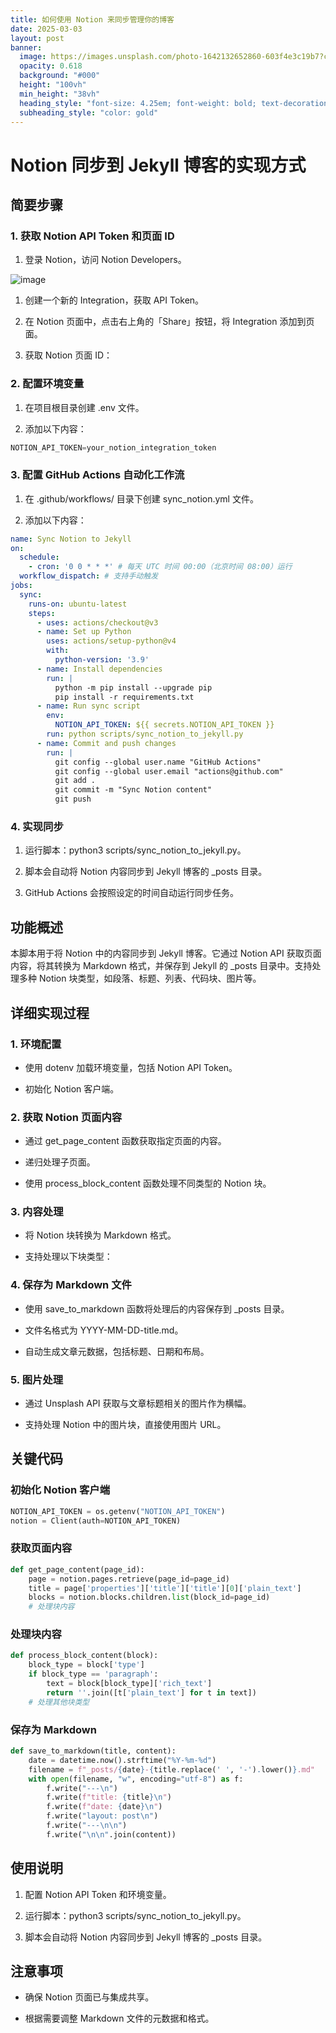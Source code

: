 ```yaml
---
title: 如何使用 Notion 来同步管理你的博客
date: 2025-03-03
layout: post
banner:
  image: https://images.unsplash.com/photo-1642132652860-603f4e3c19b7?crop=entropy&cs=tinysrgb&fit=max&fm=jpg&ixid=M3w2OTIwMzJ8MHwxfHJhbmRvbXx8fHx8fHx8fDE3NDA5NjU4Njd8&ixlib=rb-4.0.3&q=80&w=1080
  opacity: 0.618
  background: "#000"
  height: "100vh"
  min_height: "38vh"
  heading_style: "font-size: 4.25em; font-weight: bold; text-decoration: underline"
  subheading_style: "color: gold"
---
```


# Notion 同步到 Jekyll 博客的实现方式

## 简要步骤

### 1. 获取 Notion API Token 和页面 ID

1. 登录 Notion，访问 Notion Developers。

![image](https://prod-files-secure.s3.us-west-2.amazonaws.com/a7a0cc5a-89b9-4cda-8686-1fba0ca52f40/d19c1afe-dea5-4312-9333-786b0ba83054/image.png?X-Amz-Algorithm=AWS4-HMAC-SHA256&X-Amz-Content-Sha256=UNSIGNED-PAYLOAD&X-Amz-Credential=ASIAZI2LB466SXX7Y62W%2F20250303%2Fus-west-2%2Fs3%2Faws4_request&X-Amz-Date=20250303T013747Z&X-Amz-Expires=3600&X-Amz-Security-Token=IQoJb3JpZ2luX2VjEJH%2F%2F%2F%2F%2F%2F%2F%2F%2F%2FwEaCXVzLXdlc3QtMiJHMEUCIG1%2F%2FqVwHOJfVUCYK4D2V8NdDQWGVSLUE8JhrJnD8YN%2BAiEAnsNEPmlXPrnMvXlgk9BLc9w6WfRysNvbtvGzIdIuY5YqiAQIyv%2F%2F%2F%2F%2F%2F%2F%2F%2F%2FARAAGgw2Mzc0MjMxODM4MDUiDBcv8azPByeXJZHD1yrcA46cwdtOTfia3FPPEJEJ%2FI7Qut7Ti8GFm%2FLd0G0Klcsi2Ps0vXjTQoQwx2mrdcopteR89Fe80bPLLqgjTPnjLqeKIiTlTWeyXRp59vwAa61FS4VA816EEigTyxOeomri7ypKq6a95HdA%2Fas79Cd68RktQtzCs8I9h4rvwLphHl4EM1hX8U6GSAe2GDqELi7tWdRga4IAlawqxWuKVHw%2B5se727z%2FTF%2FHPs6yBHvfMc%2FST%2B%2B3QND2G0iq2YN0VLRJMUncZyH4X%2FQb2bWA9n7QtG%2BBkcgq39SK0GVMUikVa%2BHRydjC49AsaKVyzcqRiPh4qrdZOTDjDY6Iv2Skk%2FC7F3GiKI3JD8zvW0gRhY1%2FTo%2Bp63bY6qa4mCbhhvGFa1GwoZdBDQNr27jyWtaqBKEt9xZt7FK5SNPuDdv5eItEh%2FOmPZGTaZzTguPC5OlR23spEd4pSq6VESzeEQbpNa%2FJKUnQ6esl4e1cBpwaRFvbCT095KOg9d%2F2MSQubcUpEH0nNfTv4xeQPcogME64jAw8VxRbbYcAZbwuMHulaZ6jXXTINDPJ0HnaQXO65%2FUmFKdNjtmQ2bTmOx7i4hnDroq8rMVIwYUQMFp9LTkG6Rohn%2B96p%2BrDoCapSLmwygWSMLSDlL4GOqUBKW7efnlf5f2TRlWtmBoYOfKty5zJNA%2BLYUu9rxCbmbE%2ByT0EayBKgEaWXNgEyYeEIjLjh%2BIAI0MP1qekFIc0upChqPmCqhYfmchp9pvtzlUUlO9AblfGCfrQQZmaeUwK3eO6K%2FDyFvkz2jgHrj4er92EEu7fFzoUWQ2RVWFhyKhZK2vl3En5YD4ehLbIaPxcmalMf2LrgOkhpC6l%2BOrRcMe2YGLY&X-Amz-Signature=dc659b056fea2c062286641090ddab639735acc6c1c065d6ac86ee0358334e96&X-Amz-SignedHeaders=host&x-id=GetObject)

1. 创建一个新的 Integration，获取 API Token。

1. 在 Notion 页面中，点击右上角的「Share」按钮，将 Integration 添加到页面。

1. 获取 Notion 页面 ID：


### 2. 配置环境变量

1. 在项目根目录创建 .env 文件。

1. 添加以下内容：

```javascript
NOTION_API_TOKEN=your_notion_integration_token
```

### 3. 配置 GitHub Actions 自动化工作流

1. 在 .github/workflows/ 目录下创建 sync_notion.yml 文件。

1. 添加以下内容：

```yaml
name: Sync Notion to Jekyll
on:
  schedule:
    - cron: '0 0 * * *' # 每天 UTC 时间 00:00（北京时间 08:00）运行
  workflow_dispatch: # 支持手动触发
jobs:
  sync:
    runs-on: ubuntu-latest
    steps:
      - uses: actions/checkout@v3
      - name: Set up Python
        uses: actions/setup-python@v4
        with:
          python-version: '3.9'
      - name: Install dependencies
        run: |
          python -m pip install --upgrade pip
          pip install -r requirements.txt
      - name: Run sync script
        env:
          NOTION_API_TOKEN: ${{ secrets.NOTION_API_TOKEN }}
        run: python scripts/sync_notion_to_jekyll.py
      - name: Commit and push changes
        run: |
          git config --global user.name "GitHub Actions"
          git config --global user.email "actions@github.com"
          git add .
          git commit -m "Sync Notion content"
          git push
```

### 4. 实现同步

1. 运行脚本：python3 scripts/sync_notion_to_jekyll.py。

1. 脚本会自动将 Notion 内容同步到 Jekyll 博客的 _posts 目录。

1. GitHub Actions 会按照设定的时间自动运行同步任务。

## 功能概述

本脚本用于将 Notion 中的内容同步到 Jekyll 博客。它通过 Notion API 获取页面内容，将其转换为 Markdown 格式，并保存到 Jekyll 的 _posts 目录中。支持处理多种 Notion 块类型，如段落、标题、列表、代码块、图片等。

## 详细实现过程

### 1. 环境配置

- 使用 dotenv 加载环境变量，包括 Notion API Token。

- 初始化 Notion 客户端。

### 2. 获取 Notion 页面内容

- 通过 get_page_content 函数获取指定页面的内容。

- 递归处理子页面。

- 使用 process_block_content 函数处理不同类型的 Notion 块。

### 3. 内容处理

- 将 Notion 块转换为 Markdown 格式。

- 支持处理以下块类型：


### 4. 保存为 Markdown 文件

- 使用 save_to_markdown 函数将处理后的内容保存到 _posts 目录。

- 文件名格式为 YYYY-MM-DD-title.md。

- 自动生成文章元数据，包括标题、日期和布局。

### 5. 图片处理

- 通过 Unsplash API 获取与文章标题相关的图片作为横幅。

- 支持处理 Notion 中的图片块，直接使用图片 URL。

## 关键代码

### 初始化 Notion 客户端

```python
NOTION_API_TOKEN = os.getenv("NOTION_API_TOKEN")
notion = Client(auth=NOTION_API_TOKEN)
```

### 获取页面内容

```python
def get_page_content(page_id):
    page = notion.pages.retrieve(page_id=page_id)
    title = page['properties']['title']['title'][0]['plain_text']
    blocks = notion.blocks.children.list(block_id=page_id)
    # 处理块内容
```

### 处理块内容

```python
def process_block_content(block):
    block_type = block['type']
    if block_type == 'paragraph':
        text = block[block_type]['rich_text']
        return ''.join([t['plain_text'] for t in text])
    # 处理其他块类型
```

### 保存为 Markdown

```python
def save_to_markdown(title, content):
    date = datetime.now().strftime("%Y-%m-%d")
    filename = f"_posts/{date}-{title.replace(' ', '-').lower()}.md"
    with open(filename, "w", encoding="utf-8") as f:
        f.write("---\n")
        f.write(f"title: {title}\n")
        f.write(f"date: {date}\n")
        f.write("layout: post\n")
        f.write("---\n\n")
        f.write("\n\n".join(content))
```

## 使用说明

1. 配置 Notion API Token 和环境变量。

1. 运行脚本：python3 scripts/sync_notion_to_jekyll.py。

1. 脚本会自动将 Notion 内容同步到 Jekyll 博客的 _posts 目录。

## 注意事项

- 确保 Notion 页面已与集成共享。

- 根据需要调整 Markdown 文件的元数据和格式。